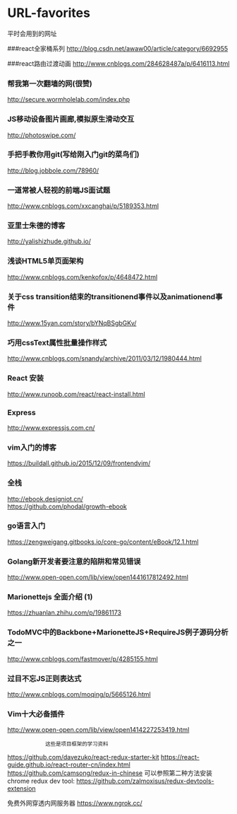 # URL-favorites
平时会用到的网址

###react全家桶系列
http://blog.csdn.net/awaw00/article/category/6692955

###react路由过渡动画
http://www.cnblogs.com/284628487a/p/6416113.html

### 帮我第一次翻墙的网(很赞)
http://secure.wormholelab.com/index.php

### JS移动设备图片画廊,模拟原生滑动交互
http://photoswipe.com/

### 手把手教你用git(写给刚入门git的菜鸟们)
http://blog.jobbole.com/78960/

### 一道常被人轻视的前端JS面试题
http://www.cnblogs.com/xxcanghai/p/5189353.html

### 亚里士朱德的博客
http://yalishizhude.github.io/

### 浅谈HTML5单页面架构
http://www.cnblogs.com/kenkofox/p/4648472.html

### 关于css transition结束的transitionend事件以及animationend事件
http://www.15yan.com/story/bYNqBSgbGKv/

### 巧用cssText属性批量操作样式
http://www.cnblogs.com/snandy/archive/2011/03/12/1980444.html

### React 安装
http://www.runoob.com/react/react-install.html

### Express
http://www.expressjs.com.cn/

### vim入门的博客
https://buildall.github.io/2015/12/09/frontendvim/

### 全栈
http://ebook.designiot.cn/   
https://github.com/phodal/growth-ebook

### go语言入门
https://zengweigang.gitbooks.io/core-go/content/eBook/12.1.html

### Golang新开发者要注意的陷阱和常见错误
http://www.open-open.com/lib/view/open1441617812492.html

### Marionettejs 全面介绍 (1)
https://zhuanlan.zhihu.com/p/19861173

### TodoMVC中的Backbone+MarionetteJS+RequireJS例子源码分析之一
http://www.cnblogs.com/fastmover/p/4285155.html

### 过目不忘JS正则表达式
http://www.cnblogs.com/moqing/p/5665126.html

### Vim十大必备插件
http://www.open-open.com/lib/view/open1414227253419.html


                这些是项目框架的学习资料

https://github.com/davezuko/react-redux-starter-kit
https://react-guide.github.io/react-router-cn/index.html
https://github.com/camsong/redux-in-chinese
可以参照第二种方法安装chrome redux dev tool: 
https://github.com/zalmoxisus/redux-devtools-extension

免费外网穿透内网服务器
https://www.ngrok.cc/




